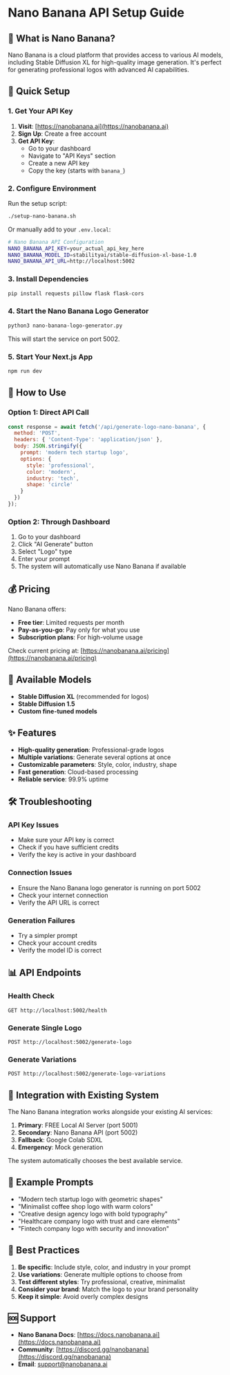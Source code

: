 # Nano Banana API Setup Guide

## 🍌 What is Nano Banana?

Nano Banana is a cloud platform that provides access to various AI models, including Stable Diffusion XL for high-quality image generation. It's perfect for generating professional logos with advanced AI capabilities.

## 🚀 Quick Setup

### 1. **Get Your API Key**

1. **Visit**: [https://nanobanana.ai](https://nanobanana.ai)
2. **Sign Up**: Create a free account
3. **Get API Key**: 
   - Go to your dashboard
   - Navigate to "API Keys" section
   - Create a new API key
   - Copy the key (starts with `banana_`)

### 2. **Configure Environment**

Run the setup script:
```bash
./setup-nano-banana.sh
```

Or manually add to your `.env.local`:
```bash
# Nano Banana API Configuration
NANO_BANANA_API_KEY=your_actual_api_key_here
NANO_BANANA_MODEL_ID=stabilityai/stable-diffusion-xl-base-1.0
NANO_BANANA_API_URL=http://localhost:5002
```

### 3. **Install Dependencies**

```bash
pip install requests pillow flask flask-cors
```

### 4. **Start the Nano Banana Logo Generator**

```bash
python3 nano-banana-logo-generator.py
```

This will start the service on port 5002.

### 5. **Start Your Next.js App**

```bash
npm run dev
```

## 🎨 How to Use

### **Option 1: Direct API Call**
```javascript
const response = await fetch('/api/generate-logo-nano-banana', {
  method: 'POST',
  headers: { 'Content-Type': 'application/json' },
  body: JSON.stringify({
    prompt: 'modern tech startup logo',
    options: {
      style: 'professional',
      color: 'modern',
      industry: 'tech',
      shape: 'circle'
    }
  })
});
```

### **Option 2: Through Dashboard**
1. Go to your dashboard
2. Click "AI Generate" button
3. Select "Logo" type
4. Enter your prompt
5. The system will automatically use Nano Banana if available

## 💰 Pricing

Nano Banana offers:
- **Free tier**: Limited requests per month
- **Pay-as-you-go**: Pay only for what you use
- **Subscription plans**: For high-volume usage

Check current pricing at: [https://nanobanana.ai/pricing](https://nanobanana.ai/pricing)

## 🔧 Available Models

- **Stable Diffusion XL** (recommended for logos)
- **Stable Diffusion 1.5**
- **Custom fine-tuned models**

## ✨ Features

- **High-quality generation**: Professional-grade logos
- **Multiple variations**: Generate several options at once
- **Customizable parameters**: Style, color, industry, shape
- **Fast generation**: Cloud-based processing
- **Reliable service**: 99.9% uptime

## 🛠️ Troubleshooting

### **API Key Issues**
- Make sure your API key is correct
- Check if you have sufficient credits
- Verify the key is active in your dashboard

### **Connection Issues**
- Ensure the Nano Banana logo generator is running on port 5002
- Check your internet connection
- Verify the API URL is correct

### **Generation Failures**
- Try a simpler prompt
- Check your account credits
- Verify the model ID is correct

## 📊 API Endpoints

### **Health Check**
```
GET http://localhost:5002/health
```

### **Generate Single Logo**
```
POST http://localhost:5002/generate-logo
```

### **Generate Variations**
```
POST http://localhost:5002/generate-logo-variations
```

## 🔄 Integration with Existing System

The Nano Banana integration works alongside your existing AI services:

1. **Primary**: FREE Local AI Server (port 5001)
2. **Secondary**: Nano Banana API (port 5002)
3. **Fallback**: Google Colab SDXL
4. **Emergency**: Mock generation

The system automatically chooses the best available service.

## 📝 Example Prompts

- "Modern tech startup logo with geometric shapes"
- "Minimalist coffee shop logo with warm colors"
- "Creative design agency logo with bold typography"
- "Healthcare company logo with trust and care elements"
- "Fintech company logo with security and innovation"

## 🎯 Best Practices

1. **Be specific**: Include style, color, and industry in your prompt
2. **Use variations**: Generate multiple options to choose from
3. **Test different styles**: Try professional, creative, minimalist
4. **Consider your brand**: Match the logo to your brand personality
5. **Keep it simple**: Avoid overly complex designs

## 🆘 Support

- **Nano Banana Docs**: [https://docs.nanobanana.ai](https://docs.nanobanana.ai)
- **Community**: [https://discord.gg/nanobanana](https://discord.gg/nanobanana)
- **Email**: support@nanobanana.ai


